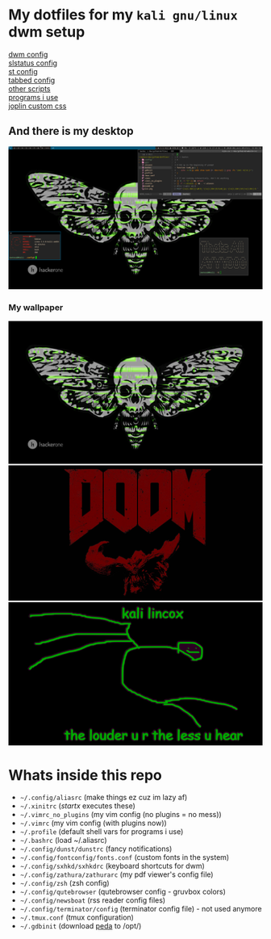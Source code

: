 # My dotfiles for my `kali gnu/linux` dwm setup
[dwm config](https://github.com/matesz44/dwm)  
[slstatus config](https://github.com/matesz44/slstatus)  
[st config](https://github.com/matesz44/st_)  
[tabbed config](https://github.com/matesz44/tabbed)  
[other scripts](https://github.com/matesz44/scripts)  
[programs i use](https://github.com/matesz44/favtools)  
[joplin custom css](https://github.com/matesz44/joplintheme)


## And there is my desktop
![rice](rice.png)

### My wallpaper
![wallpaper1](.config/wall3.jpg)  
![wallpaper2](.config/wall5.jpg)
![wallpaper3](.config/wall10.png)


# Whats inside this repo
- `~/.config/aliasrc` (make things ez cuz im lazy af)
- `~/.xinitrc` (*startx* executes these)
- `~/.vimrc_no_plugins` (my vim config (no plugins = no mess))
- `~/.vimrc` (my vim config (with plugins now))
- `~/.profile` (default shell vars for programs i use)
- `~/.bashrc` (load ~/.aliasrc)
- `~/.config/dunst/dunstrc` (fancy notifications)
- `~/.config/fontconfig/fonts.conf` (custom fonts in the system)
- `~/.config/sxhkd/sxhkdrc` (keyboard shortcuts for dwm)
- `~/.config/zathura/zathurarc` (my pdf viewer's config file)
- `~/.config/zsh` (zsh config)
- `~/.config/qutebrowser` (qutebrowser config - gruvbox colors)
- `~/.config/newsboat` (rss reader config files)
- `~/.config/terminator/config` (terminator config file) - not used anymore
- `~/.tmux.conf` (tmux configuration)
- `~/.gdbinit` (download [peda](https://github.com/longld/peda) to /opt/)
